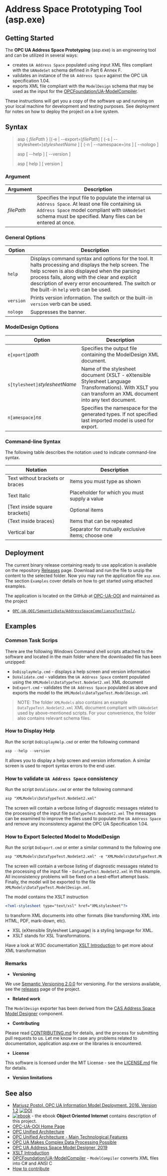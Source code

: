 # Address Space Prototyping Tool (asp.exe)

## Getting Started

The **OPC UA Address Space Prototyping** (asp.exe) is an engineering tool and can be utilized in several ways:

- creates `UA Address Space` populated using input XML files compliant with the `UANodeSet` schema defined in Part 6 Annex F.
- validates an instance of the `UA Address Space` against the OPC UA specification 1.04.
- exports XML file compliant with the `ModelDesign` schema that may be used as the input for the [OPCFoundation/UA-ModelCompiler][OPCFoundation/UA-ModelCompiler].

These instructions will get you a copy of the software up and running on your local machine for development and testing purposes. See deployment for notes on how to deploy the project on a live system.

## Syntax

> asp \{ *filePath* \} [(-e | --export=)*filePath*] [ (-s | --stylesheet=)*stylesheetName* ] [ (-n | --namespace=)*ns* ] [ --nologo ]
>
> asp [ --help ] [ --version ]
>
> asp [ help ] [ version ]

### Argument

|Argument|Description|
|--------|-----------|
|*filePath*| Specifies the input file to populate the internal `UA Address Space`. At least one file containing `UA Address Space` model compliant with `UANodeSet` schema must be specified. Many files can be entered at once.

### General Options

|Option|Description|
|--------|-----------|
|`help`|Displays command syntax and options for the tool. It halts processing and displays the help screen. The help screen is also displayed when the parsing process fails, along with the clear and explicit description of every error encountered. The switch or the built-in `help` verb can be used.|
|`version`|Prints version information. The switch or the built-in `version` verb can be used.|
|`nologo`|Suppresses the banner.|

### ModelDesign Options

|Option|Description|
|--------|-----------|
|`e[xport]`*path*| Specifies the output file containing the ModelDesign XML document.|
|`s[tylesheet]`*stylesheetName* | Name of the stylesheet document (XSLT - eXtensible Stylesheet Language Transformations). With XSLT you can transform an XML document into any text document.|
|`n[amespace]`*ns*| Specifies the namespace for the generated types. If not specified last imported model is used for export.

### Command-line Syntax

The following table describes the notation used to indicate command-line syntax.

|Notation| Description|
|-|-|
| Text without brackets or braces |Items you must type as shown |
| Text Italic |Placeholder for which you must supply a value |
| \[Text inside square brackets\] | Optional items |
| \{Text inside braces\} |Items that can be repeated |
| Vertical bar |Separator for mutually exclusive items; choose one|

## Deployment

The current binary release containing ready to use application is available on the repository [Releases][OOI.Releases] page. Download and run the file to unzip the content to the selected folder. Now you may run the application file `asp.exe`. The section `Examples` cover details on how to get started using attached examples.

The application is located on the GitHub at [OPC-UA-OOI][OPC-UA-OOI] and maintained as the project

- [`OPC-UA-OOI/SemanticData/AddressSpaceComplianceTestTool/`](https://github.com/mpostol/OPC-UA-OOI/tree/master/SemanticData/AddressSpaceComplianceTestTool).

## Examples

### Common Task Scrips

There are the following Windows Command shell scripts attached to the software and located in the main folder where the downloaded file has been unzipped:

- `DoDisplayHelp.cmd` -  displays a help screen and version information
- `DoValidate.cmd` - validates the `UA Address Space` content populated using the `XMLModels\DataTypeTest.NodeSet2.xml` XML document
- `DoExport.cmd` - validates the `UA Address Space` populated as above and exports the model to the `XMLModels\DataTypeTest.ModelDesign.xml`

> NOTE: The folder `XMLModels` also contains an example `DataTypeTest.NodeSet2.xml` XML document compliant with `UANodeSet` used by above-mentioned scripts. For your convenience, the folder also contains relevant schema files.

### How to Display Help

Run the script `DoDisplayHelp.cmd` or enter the following command

``` C#
asp --help --version
```

It allows you to display a help screen and version information. A similar screen is used to report syntax errors to the end user.

### How to validate `UA Address Space` consistency

Run the script `DoValidate.cmd` or enter the following command

``` txt
asp "XMLModels\DataTypeTest.NodeSet2.xml"
```

The screen will contain a verbose listing of diagnostic messages related to the processing of the input file `DataTypeTest.NodeSet2.xml` The messages can be examined to improve the files used to populate the `UA Address Space` and remove any inconsistency against the OPC UA Specification 1.04.

### How to Export Selected Model to ModelDesign

Run the script `DoExport.cmd` or enter a similar command to the following one

``` txt
asp "XMLModels\DataTypeTest.NodeSet2.xml" -e "XMLModels\DataTypeTest.ModelDesign.xml" -s XMLstylesheet
```

The screen will contain a verbose listing of diagnostic messages related to the processing of the input file - `DataTypeTest.NodeSet2.xml` in this example. All inconsistency problems will be fixed on a best-effort attempt basis. Finally, the model will be exported to the file `XMLModels\DataTypeTest.ModelDesign.xml`.  

The model contains the XSLT instruction

```XML
<?xml-stylesheet type="text/xsl" href="XMLstylesheet"?>
```

to transform XML documents into other formats (like transforming XML into HTML, PDF, mark-down, etc).

- XSL (eXtensible Stylesheet Language) is a styling language for XML.
- XSLT stands for XSL Transformations.

Have a look at W3C documentation [XSLT Introduction][XSLT Introduction] to get more about XML transformation

### Remarks

- **Versioning**

We use [Semantic Versioning 2.0.0](http://semver.org/) for versioning. For the versions available, see the [releases][OOI.Releases] page of the project.

- **Related work**

The `ModelDesign` exporter has been derived from the [CAS Address Space Model Designer][CAS.ASMD] component.

- **Contributing**

Please read [CONTRIBUTING.md][CONTRIBUTING.md] for details, and the process for submitting pull requests to us. Let me know in case any problems related to documentation, application asp.exe or the libraries is encountered.

- **License**

This software is licensed under the MIT License - see the [LICENSE.md][LICENSE.md] file for details.

- **Version limitations**

## See also

- [Mariusz Postol. OPC UA Information Model Deployment. 2016. Version 1.2][CAS.OPCUAIMD] [![DOI](https://zenodo.org/badge/DOI/10.5281/zenodo.2586616.svg)](https://doi.org/10.5281/zenodo.2586616)
- [![ebook](https://img.shields.io/badge/OOI-read_on_Gitbook-brightgreen.svg)](https://commsvr.gitbook.io/ooi) - the ebook **Object Oriented Internet** contains description of this project.
- [OPC-UA-OOI Home Page][OPC-UA-OOI]
- [OPC Unified Architecture][wordpress.opc-ua]
- [OPC Unified Architecture - Main Technological Features][wordpress.OPCUAMTF]
- [OPC UA Makes Complex Data Processing Possible][wordpress.OPCUACD]
- [OPC UA Address Space Model Designer, 2019][CAS.ASMD]
- [XSLT Introduction][XSLT Introduction]
- [OPCFoundation/UA-ModelCompiler] - `ModelCompiler` converts XML files into C# and ANSI C
- [How to contribute][CONTRIBUTING.md]

[CAS.OPCUAIMD]: http://www.commsvr.com/InternetDSL/commserver/P_DowloadCenter/P_Publications/20140301E_DeploymentInformationModel.pdf

[wordpress.opc-ua]: https://mpostol.wordpress.com/opc-ua/

[wordpress.OPCUAMTF]: https://mpostol.wordpress.com/2013/08/04/opc-unified-architecture-main-technological-features/

[wordpress.OPCUACD]:https://mpostol.wordpress.com/2014/05/08/opc-ua-makes-complex-data-access-possible/

[LICENSE.md]:https://github.com/mpostol/OPC-UA-OOI/blob/master/license.md

[CONTRIBUTING.md]:https://github.com/mpostol/OPC-UA-OOI/blob/master/CONTRIBUTING.md

[OPC-UA-OOI]:https://github.com/mpostol/OPC-UA-OOI

[OOI.Releases]:https://github.com/mpostol/OPC-UA-OOI/releases

[CAS.ASMD]: http://www.commsvr.com/Products/OPCUA/UAModelDesigner.aspx

[OPCFoundation/UA-ModelCompiler]:https://github.com/OPCFoundation/UA-ModelCompiler

[XSLT Introduction]:https://www.w3schools.com/xml/xsl_intro.asp
